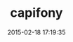---
layout: post
title:  "capifony"
repo:   "everzet/capifony"
date:   2015-02-18 17:19:35
gemurl: http://capifony.org
---
